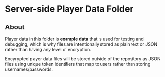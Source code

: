 ﻿# Server-side Player Data Folder

## About
Player data in this folder is **example data** that is used for testing and
debugging, which is why files are intentionally stored as plain text or JSON
rather than having any level of encryption.

Encyrypted player data files will be stored outside of the repository as JSON
files using unique token identifiers that map to users rather than storing
usernames/passwords.